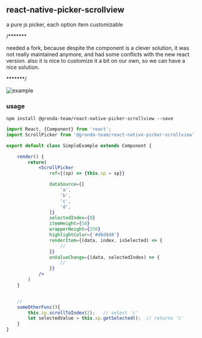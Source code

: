 ## react-native-picker-scrollview

a pure js picker, each option item customizable

/*******

needed a fork, because despite the component is a clever solution, it was not really maintained anymore, and had some conflicts with the new react version. also it is nice to customize it a bit on our own, so we can have a nice solution.

*******/

![example](./res/demo.gif)


### usage

```shell
npm install @gronda-team/react-native-picker-scrollview --save
```

```jsx
import React, {Component} from 'react';
import ScrollPicker from '@gronda-team/react-native-picker-scrollview';

export default class SimpleExample extends Component {

    render() {
        return(
            <ScrollPicker
                ref={(sp) => {this.sp = sp}}

                dataSource={[
                    'a',
                    'b',
                    'c',
                    'd',
                ]}
                selectedIndex={0}
                itemHeight={50}
                wrapperHeight={250}
                highlightColor={'#d8d8d8'}
                renderItem={(data, index, isSelected) => {
                    //
                }}
                onValueChange={(data, selectedIndex) => {
                    //
                }}
            />
        )
    }


    //
    someOtherFunc(){
        this.sp.scrollToIndex(2);   // select 'c'
        let selectedValue = this.sp.getSelected();  // returns 'c'
    }
}
```
